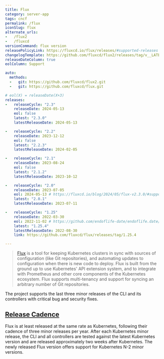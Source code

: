 ```yaml
---
title: Flux
category: server-app
tags: cncf
permalink: /flux
iconSlug: flux
alternate_urls:
-   /flux2
-   /fluxcd
versionCommand: flux version
releasePolicyLink: https://fluxcd.io/flux/releases/#supported-releases
changelogTemplate: https://github.com/fluxcd/flux2/releases/tag/v__LATEST__
releaseDateColumn: true
eolColumn: Support

auto:
  methods:
  -   git: https://github.com/fluxcd/flux2.git
  -   git: https://github.com/fluxcd/flux.git

# eol(X) = releaseDate(X+3)
releases:
-   releaseCycle: "2.3"
    releaseDate: 2024-05-13
    eol: false
    latest: "2.3.0"
    latestReleaseDate: 2024-05-13

-   releaseCycle: "2.2"
    releaseDate: 2023-12-12
    eol: false
    latest: "2.2.3"
    latestReleaseDate: 2024-02-05

-   releaseCycle: "2.1"
    releaseDate: 2023-08-24
    eol: false
    latest: "2.1.2"
    latestReleaseDate: 2023-10-12

-   releaseCycle: "2.0"
    releaseDate: 2023-07-05
    eol: 2024-05-13 # https://fluxcd.io/blog/2024/05/flux-v2.3.0/#supported-versions
    latest: "2.0.1"
    latestReleaseDate: 2023-07-11

-   releaseCycle: "1.25"
    releaseDate: 2022-03-30
    eol: 2022-11-02 # https://github.com/endoflife-date/endoflife.date/pull/3420#discussion_r1306636700
    latest: "1.25.4"
    latestReleaseDate: 2022-08-30
    link: https://github.com/fluxcd/flux/releases/tag/1.25.4

---
```


> [Flux](https://fluxcd.io) is a tool for keeping Kubernetes clusters in sync with sources of
> configuration (like Git repositories), and automating updates to configuration when there is new
> code to deploy. Flux is built from the ground up to use Kubernetes' API extension system, and to
> integrate with Prometheus and other core components of the Kubernetes ecosystem. Flux supports
> multi-tenancy and support for syncing an arbitrary number of Git repositories.

The project supports the last three minor releases of the CLI and its controllers with critical bug
and security fixes.

## [Release Cadence](https://fluxcd.io/flux/releases/#release-cadence)

Flux is at least released at the same rate as Kubernetes, following their cadence of three minor
releases per year. After each Kubernetes minor release, the CLI and all controllers are tested
against the latest Kubernetes version and are released approximately two weeks after Kubernetes.
The newly released Flux version offers support for Kubernetes N-2 minor versions.

